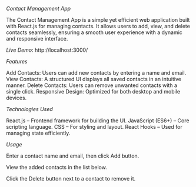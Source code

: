 *Contact Management App*

The Contact Management App is a simple yet efficient web application built with React.js for managing contacts. It allows users to add, view, and delete contacts seamlessly, ensuring a smooth user experience with a dynamic and responsive interface.

*Live Demo*: http://localhost:3000/

*Features*

Add Contacts: Users can add new contacts by entering a name and email.
View Contacts: A structured UI displays all saved contacts in an intuitive manner.
Delete Contacts: Users can remove unwanted contacts with a single click.
Responsive Design: Optimized for both desktop and mobile devices.

*Technologies Used*

React.js – Frontend framework for building the UI.
JavaScript (ES6+) – Core scripting language.
CSS – For styling and layout.
React Hooks – Used for managing state efficiently.

*Usage*

Enter a contact name and email, then click Add button.

View the added contacts in the list below.

Click the Delete button next to a contact to remove it.
